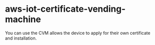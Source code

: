 # aws-iot-certificate-vending-machine
You can use the CVM allows the device to apply for their own certificate and installation.
